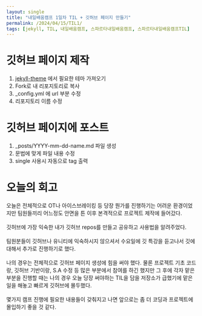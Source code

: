 ```yaml
---
layout: single
title: "내일배움캠프 1일차 TIL + 깃허브 페이지 만들기"
permalink: /2024/04/15/TIL1/
tags: [jekyll, TIL, 내일배움캠프, 스파르타내일배움캠프, 스파르타내일배움캠프TIL]
---
```


# 깃허브 페이지 제작
1. [jekyll-theme](https://github.com/topics/jekyll-theme) 에서 필요한 테마 가져오기
2. Fork로 내 리포지토리로 복사
3. _config.yml 에 url 부분 수정
4. 리포지토리 이름 수정

# 깃허브 페이지에 포스트
1. _posts/YYYY-mm-dd-name.md 파일 생성
2. 문법에 맞게 파일 내용 수정
3. single 사용시 자동으로 tag 출력

# 오늘의 회고
오늘은 전체적으로 OT나 아이스브레이킹 등 당장 뭔가를 진행하기는 어려운 환경이었지만 팀원들끼리 어느정도 안면을 튼 이후 본격적으로 프로젝트 제작에 들어갔다.<br><br>
깃허브에 가장 익숙한 내가 깃허브 repos를 만들고 공유하고 사용법을 알려주었다.<br><br>
팀원분들이 깃허브나 유니티에 익숙하시지 않으셔서 수요일에 깃 특강을 듣고나서 깃에 대해서 추가로 진행하기로 했다.<br><br>
나의 경우는 전체적으로 깃허브 페이지 생성에 힘을 써야 했다. 물론 프로젝트 기초 코드랑, 깃허브 기반이랑, S.A 수정 등 많은 부분에서 참여를 하긴 했지만 그 후에 각자 맡은 부분을 진행할 때는 나의 경우 오늘 당장 써야하는 TIL을 담을 저장소가 급했기에 맡은 일을 해놓고 빠르게 깃허브에 몰두했다.<br><br>
몇가지 캠프 진행에 필요한 내용들이 갖춰지고 나면 앞으로는 좀 더 코딩과 프로젝트에 몰입하기 좋을 것 같다.
